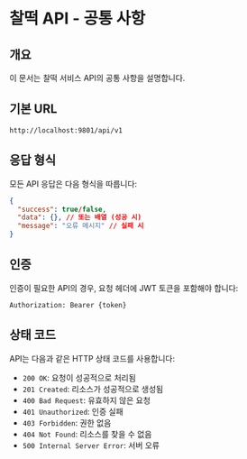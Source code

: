 # 찰떡 API - 공통 사항

## 개요
이 문서는 찰떡 서비스 API의 공통 사항을 설명합니다.

## 기본 URL
```
http://localhost:9801/api/v1
```

## 응답 형식
모든 API 응답은 다음 형식을 따릅니다:
```json
{
  "success": true/false,
  "data": {}, // 또는 배열 (성공 시)
  "message": "오류 메시지" // 실패 시
}
```

## 인증
인증이 필요한 API의 경우, 요청 헤더에 JWT 토큰을 포함해야 합니다:
```
Authorization: Bearer {token}
```

## 상태 코드
API는 다음과 같은 HTTP 상태 코드를 사용합니다:

- `200 OK`: 요청이 성공적으로 처리됨
- `201 Created`: 리소스가 성공적으로 생성됨
- `400 Bad Request`: 유효하지 않은 요청
- `401 Unauthorized`: 인증 실패
- `403 Forbidden`: 권한 없음
- `404 Not Found`: 리소스를 찾을 수 없음
- `500 Internal Server Error`: 서버 오류
``` 